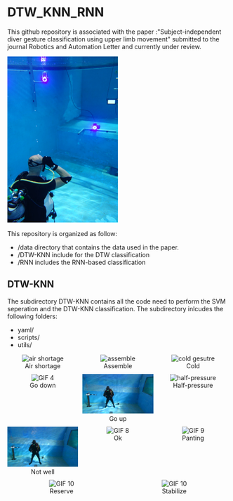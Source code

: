 # DTW_KNN_RNN

This  github repository is associated with the paper :"Subject-independent diver gesture classification using upper limb movement" submitted to the journal Robotics and Automation Letter and currently under review.

<p align="left">
  <img src="./figures/setup_mini.jpg?raw=false" alt="setup image", title="data acquisition setup", style="width:50%;"/>
</p>
This repository is organized as follow: 

+ /data directory that contains the data used in the paper. 
+ /DTW-KNN include for the DTW classification
+ /RNN includes the RNN-based classification

## DTW-KNN
The subdirectory DTW-KNN contains all the code need to perform the SVM seperation and the DTW-KNN classification. 
The subdirectory inlcudes the  following folders: 
- yaml/ 
- scripts/
- utils/
<div style="display: flex; flex-wrap: wrap; gap: 10px;">
    <!-- First Row: 3 GIFs -->
    <figure style="flex: 1 1 30%; margin:0; box-sizing: border-box; text-align: center;">
        <img src="./figures/airshortage.gif" alt="air shortage" style="width: 100%; height: auto;">
        <figcaption>Air shortage</figcaption>
    </figure>
    <figure style="flex: 1 1 30%;  margin:0; box-sizing: border-box; text-align: center;">
        <img src="./figures/assemble.gif" alt="assemble" style="width: 100%; height: auto;">
        <figcaption>Assemble</figcaption>
    </figure>
    <figure style="flex: 1 1 30%;  margin:0; box-sizing: border-box; text-align: center;">
        <img src="./figures/cold.gif" alt="cold gesutre" style="width: 100%; height: auto;">
        <figcaption>Cold</figcaption>
    </figure>
    <!-- Second Row: 3 GIFs -->
    <figure style="flex: 1 1 30%;  margin:0; box-sizing: border-box; text-align: center;">
        <img src="./figures/godown.gif" alt="GIF 4" style="width: 100%; height: auto;">
        <figcaption>Go down</figcaption>
    </figure>
    <figure style="flex: 1 1 30%;  margin:0; box-sizing: border-box; text-align: center;">
        <img src="./figures/goup.gif" alt="GIF 5" style="width: 100%; height: auto;">
        <figcaption>Go up</figcaption>
    </figure>
    <figure style="flex: 1 1 30%;  margin:0; box-sizing: border-box; text-align: center;">
        <img src="./figures/half-pressure.gif" alt="half-pressure" style="width: 100%; height: auto;">
        <figcaption>Half-pressure</figcaption>
    </figure>
    <!-- Third Row: 3 GIFs -->
    <figure style="flex: 1 1 30%;  margin:0; box-sizing: border-box; text-align: center;">
        <img src="./figures/notwell.gif" alt="not well" style="width: 100%; height: auto;">
        <figcaption>Not well</figcaption>
    </figure>
    <figure style="flex: 1 1 30%;  margin:0; box-sizing: border-box; text-align: center;">
        <img src="./figures/ok.gif" alt="GIF 8" style="width: 100%; height: auto;">
        <figcaption>Ok</figcaption>
    </figure>
    <figure style="flex: 1 1 30%;  margin:0; box-sizing: border-box; text-align: center;">
        <img src="./figures/panting.gif" alt="GIF 9" style="width: 100%; height: auto;">
        <figcaption>Panting</figcaption>
    </figure>
    <!-- Fourth Row: 2 GIFs -->
    <figure style="flex: 1 1 30%;  margin:0; box-sizing: border-box; text-align: center;">
        <img src="./figures/reserve.gif" alt="GIF 10" style="width: 100%; height: auto;">
        <figcaption>Reserve</figcaption>
    </figure>
    <figure style="flex: 1 1 30%;  margin:0; box-sizing: border-box; text-align: center;">
        <img src="./figures/stabilize.gif" alt="GIF 10" style="width: 100%; height: auto;">
        <figcaption>Stabilize</figcaption>
    </figure>
</div>
